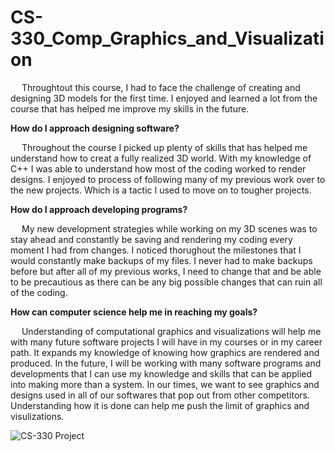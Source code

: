 # CS-330_Comp_Graphics_and_Visualization

&emsp; Throughtout this course, I had to face the challenge of creating and designing 3D models for the first time. I enjoyed and learned a lot from the course that has
helped me improve my skills in the future.

**How do I approach designing software?**

&emsp; Throughout the course I picked up plenty of skills that has helped me understand how to creat a fully realized 3D world. With my knowledge of C++ I was able to understand how most of the coding worked to render designs. I enjoyed to process of following many of my previous work over to the new projects. Which is a tactic I used to move on to tougher projects. 

**How do I approach developing programs?**

&emsp; My new development strategies while working on my 3D scenes was to stay ahead and constantly be saving and rendering my coding every moment I had from changes. I noticed thorughout the milestones that I would constantly make backups of my files. I never had to make backups before but after all of my previous works, I need to change that and be able to be precautious as there can be any big possible changes that can ruin all of the coding. 

**How can computer science help me in reaching my goals?**

&emsp; Understanding of computational graphics and visualizations will help me with many future software projects I will have in my courses or in my career path. It expands my knowledge of knowing how graphics are rendered and produced. In the future, I will be working with many software programs and developments that I can use my knowledge and skills that can be applied into making more than a system. In our times, we want to see graphics and designs used in all of our softwares that pop out from other competitors. Understanding how it is done can help me push the limit of graphics and visulizations.

![CS-330 Project](https://user-images.githubusercontent.com/72779181/169883239-a1d3a28f-b6d5-4793-ad3e-4dd85de4571f.png)
